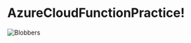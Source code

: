 # AzureCloudFunctionPractice!


![Blobbers](https://user-images.githubusercontent.com/77869251/155257329-a90bdee1-d5fd-4a8c-b4e9-7eafeacb3f06.PNG)
